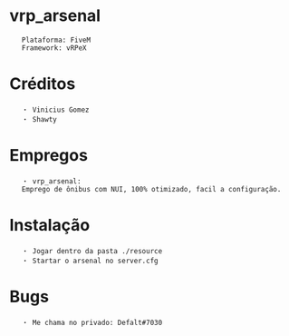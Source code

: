 # vrp_arsenal

```
   Plataforma: FiveM
   Framework: vRPeX
```
 
# Créditos

```
   ・ Vinicius Gomez
   ・ Shawty
```

# Empregos

```
   ・ vrp_arsenal:
   Emprego de ônibus com NUI, 100% otimizado, facil a configuração.
```
# Instalação

```
   ・ Jogar dentro da pasta ./resource
   ・ Startar o arsenal no server.cfg
```

# Bugs

```
   ・ Me chama no privado: Defalt#7030
```
